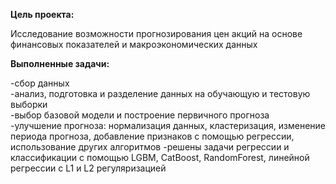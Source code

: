**Цель проекта:** 

Исследование возможности прогнозирования цен акций на основе финансовых показателей и макроэкономических данных

**Выполненные задачи:**

-сбор данных<br/>
-анализ, подготовка и разделение данных на обучающую и тестовую выборки<br/>
-выбор базовой модели и построение первичного прогноза<br/>
-улучшение прогноза: нормализация данных, кластеризация, изменение периода прогноза, добавление признаков с помощью регрессии, использование других алгоритмов
-решены задачи регрессии и классификации с помощью LGBM, CatBoost, RandomForest, линейной регрессии с L1 и L2 регуляризацией
